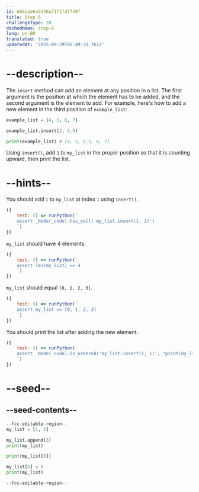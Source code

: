 ```yaml
---
id: 666aae6a5d30a71f1fd7749f
title: Step 6
challengeType: 20
dashedName: step-6
lang: pt-BR
translated: true
updatedAt: '2025-09-29T05:49:21.761Z'
---
```


# --description--

The `insert` method can add an element at any position in a list. The first argument is the position at which the element has to be added, and the second argument is the element to add. For example, here's how to add a new element in the third position of `example_list`:

```py
example_list = [4, 5, 6, 7]

example_list.insert(2, 5.5)

print(example_list) # [4, 5, 5.5, 6, 7]
```

Using `insert()`, add `1` to `my_list` in the proper position so that it is counting upward, then print the list.

# --hints--

You should add `1` to `my_list` at index `1` using `insert()`.

```js
({
    test: () => runPython(`
    assert _Node(_code).has_call('my_list.insert(1, 1)')
    `)
})
```

`my_list` should have 4 elements.

```js
({
    test: () => runPython(`
    assert len(my_list) == 4
    `)
})
```

`my_list` should equal `[0, 1, 2, 3]`.

```js
({
    test: () => runPython(`
    assert my_list == [0, 1, 2, 3]
    `)
})
```

You should print the list after adding the new element.

```js
({
    test: () => runPython(`
    assert _Node(_code).is_ordered('my_list.insert(1, 1)', "print(my_list)")
    `)
})
```

# --seed--

## --seed-contents--

```py
--fcc-editable-region--
my_list = [1, 2]

my_list.append(3)
print(my_list)

print(my_list[0])

my_list[0] = 0
print(my_list)

--fcc-editable-region--
```
